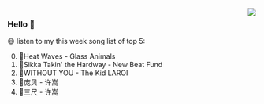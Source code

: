 <img align="right"  src="https://github-readme-stats.vercel.app/api/top-langs/?username=kvnZero" />

### Hello 👋

😄 listen to my this week song list of top 5:

0. 🌈Heat Waves - Glass Animals
1. 🌈Sikka Takin' the Hardway - New Beat Fund
2. 🌈WITHOUT YOU - The Kid LAROI
3. 🌈庞贝 - 许嵩
4. 🌈三尺 - 许嵩

